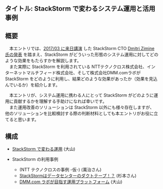 ## タイトル: StackStorm で変わるシステム運用と活用事例

## 概要
　本エントリでは、[2017/03 に来日講演](https://connpass.com/event/52313/) した StackStorm CTO [Dmitri Zimine 氏の発表](https://www.slideshare.net/brocade/eventdriven-automation-devops-way-iot-73581697) を踏まえ、StackStorm がどういった形態のシステム運用に対してどのような効果をもたらすかを解説します。  
　また実際に StackStorm を利用されている NTTテクノクロス株式会社、インターネットマルチフィード株式会社、そして株式会社DMM.comラボが StackStorm をどのように利用し、結果どのような効果があったか（効果を見込んでいるか）を紹介します。  

　本エントリが、システム運用に携わる人にとって StackStorm がどのように運用に貢献するかを理解する手助けになれば幸いです。  
　また運用改善のソリューションは StackStorm 以外にも様々存在しますが、他のソリューションを比較検討する際の判断材料としても本エントリがお役に立てると思います。  

## 構成
* [StackStorm で変わる運用](https://github.com/userlocalhost/st2-draft-for-ops/blob/master/chapter1.md) (大山)

* StackStorm の利用事例
  - (NTT テクノクロスの事例 -仮-) (萬治さん)
  - [StackStormはデータセンターのダクトテープ！？](https://github.com/userlocalhost/st2-draft-for-ops/blob/master/mfeed.md) (杉本さん)
  - [DMM.com ラボが目指す運用プラットフォーム](https://github.com/userlocalhost/st2-draft-for-ops/blob/master/chapter2.md) (大山)
